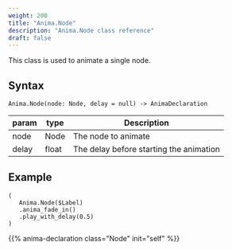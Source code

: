 ```yaml
---
weight: 200
title: "Anima.Node"
description: "Anima.Node class reference"
draft: false
---
```


This class is used to animate a single node.

## Syntax

```gdscript
Anima.Node(node: Node, delay = null) -> AnimaDeclaration
```

| param | type | Description |
|---|---|---|
| node | Node | The node to animate |
|delay | float | The delay before starting the animation |

## Example

```gdscript
(
   Anima.Node($Label)
   .anima_fade_in()
   .play_with_delay(0.5)
)
```

{{% anima-declaration class="Node" init="self" %}}
